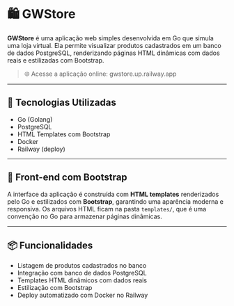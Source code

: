 # 🛍️ GWStore

**GWStore** é uma aplicação web simples desenvolvida em Go que simula uma loja virtual. Ela permite visualizar produtos cadastrados em um banco de dados PostgreSQL, renderizando páginas HTML dinâmicas com dados reais e estilizadas com Bootstrap.

> 🌐 Acesse a aplicação online: gwstore.up.railway.app

---

## 🚀 Tecnologias Utilizadas

- Go (Golang)
- PostgreSQL
- HTML Templates com Bootstrap
- Docker
- Railway (deploy)

---

## 🎨 Front-end com Bootstrap

A interface da aplicação é construída com **HTML templates** renderizados pelo Go e estilizados com **Bootstrap**, garantindo uma aparência moderna e responsiva. Os arquivos HTML ficam na pasta `templates/`, que é uma convenção no Go para armazenar páginas dinâmicas.

---

## 📦 Funcionalidades

- Listagem de produtos cadastrados no banco
- Integração com banco de dados PostgreSQL
- Templates HTML dinâmicos com dados reais
- Estilização com Bootstrap
- Deploy automatizado com Docker no Railway


